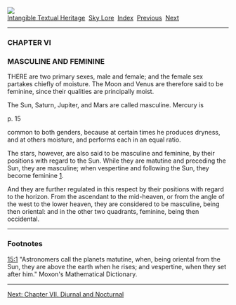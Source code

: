 [![](../../cdshop/ithlogo.png)](../../index)  
[Intangible Textual Heritage](../../index)  [Sky Lore](../index) 
[Index](index)  [Previous](ptb08)  [Next](ptb10) 

------------------------------------------------------------------------

### CHAPTER VI

### MASCULINE AND FEMININE

THERE are two primary sexes, male and female; and the female sex
partakes chiefly of moisture. The Moon and Venus are therefore said to
be feminine, since their qualities are principally moist.

The Sun, Saturn, Jupiter, and Mars are called masculine. Mercury is

<span id="page_15">p. 15</span>

common to both genders, because at certain times he produces dryness,
and at others moisture, and performs each in an equal ratio.

The stars, however, are also said to be masculine and feminine, by their
positions with regard to the Sun. While they are matutine and preceding
the Sun, they are masculine; when vespertine and following the Sun, they
become feminine <span id="fr_40"></span>[1](#fn_40).

And they are further regulated in this respect by their positions with
regard to the horizon. From the ascendant to the mid-heaven, or from the
angle of the west to the lower heaven, they are considered to be
masculine, being then oriental: and in the other two quadrants,
feminine, being then occidental.

------------------------------------------------------------------------

### Footnotes

<span id="fn_40"></span>[15:1](ptb09.htm#fr_40) "Astronomers call the
planets matutine, when, being oriental from the Sun, they are above the
earth when he rises; and vespertine, when they set after him." Moxon's
Mathematical Dictionary.

------------------------------------------------------------------------

[Next: Chapter VII. Diurnal and Nocturnal](ptb10)
